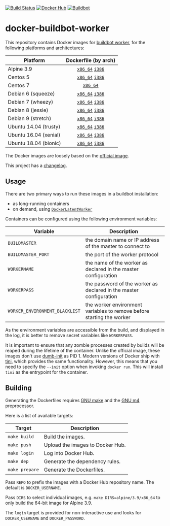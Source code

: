 [![Build Status](https://travis-ci.com/cjolowicz/docker-buildbot-worker.svg?branch=master)](https://travis-ci.com/cjolowicz/docker-buildbot-worker)
[![Docker Hub](https://img.shields.io/docker/cloud/build/cjolowicz/buildbot-worker.svg)](https://hub.docker.com/r/cjolowicz/buildbot-worker)
[![Buildbot](https://img.shields.io/badge/buildbot-1.8.0-brightgreen.svg)](https://buildbot.net/)

# docker-buildbot-worker

This repository contains Docker images for
[buildbot worker](https://buildbot.net/), for the following platforms
and architectures:

| Platform | Dockerfile (by arch) |
| --- | :---: |
| Alpine 3.9 | [`x86_64`](alpine/3.9/x86_64/Dockerfile) [`i386`](alpine/3.9/i386/Dockerfile) |
| Centos 5 | [`x86_64`](centos/5/x86_64/Dockerfile) [`i386`](centos/5/i386/Dockerfile) |
| Centos 7 | [`x86_64`](centos/7/x86_64/Dockerfile) |
| Debian 6 (squeeze) | [`x86_64`](debian/6/x86_64/Dockerfile) [`i386`](debian/6/i386/Dockerfile) |
| Debian 7 (wheezy) | [`x86_64`](debian/7/x86_64/Dockerfile) [`i386`](debian/7/i386/Dockerfile) |
| Debian 8 (jessie) | [`x86_64`](debian/8/x86_64/Dockerfile) [`i386`](debian/8/i386/Dockerfile) |
| Debian 9 (stretch) | [`x86_64`](debian/9/x86_64/Dockerfile) [`i386`](debian/9/i386/Dockerfile) |
| Ubuntu 14.04 (trusty) | [`x86_64`](ubuntu/14.04/x86_64/Dockerfile) [`i386`](ubuntu/14.04/i386/Dockerfile) |
| Ubuntu 16.04 (xenial) | [`x86_64`](ubuntu/16.04/x86_64/Dockerfile) [`i386`](ubuntu/16.04/i386/Dockerfile) |
| Ubuntu 18.04 (bionic) | [`x86_64`](ubuntu/18.04/x86_64/Dockerfile) [`i386`](ubuntu/18.04/i386/Dockerfile) |

The Docker images are loosely based on the
[official image](https://github.com/buildbot/buildbot/tree/master/worker).

This project has a [changelog](CHANGELOG.md).

## Usage

There are two primary ways to run these images in a buildbot
installation:

- as long-running containers
- on demand, using [`DockerLatentWorker`](http://docs.buildbot.net/current/manual/configuration/workers-docker.html)

Containers can be configured using the following environment
variables:

| Variable | Description |
| --- | --- |
| `BUILDMASTER` | the domain name or IP address of the master to connect to |
| `BUILDMASTER_PORT` | the port of the worker protocol |
| `WORKERNAME` | the name of the worker as declared in the master configuration |
| `WORKERPASS` | the password of the worker as declared in the master configuration |
| `WORKER_ENVIRONMENT_BLACKLIST` | the worker environment variables to remove before starting the worker |

As the environment variables are accessible from the build, and
displayed in the log, it is better to remove secret variables like
`WORKERPASS`.

It is important to ensure that any zombie processes created by builds
will be reaped during the lifetime of the container. Unlike the
official image, these images don't use
[dumb-init](https://github.com/Yelp/dumb-init) as PID 1. Modern
versions of Docker ship with [tini](https://github.com/krallin/tini),
which provides the same functionality. However, this means that you
need to specify the `--init` option when invoking `docker run`. This
will install `tini` as the entrypoint for the container.

## Building

Generating the Dockerfiles requires
[GNU make](https://www.gnu.org/software/make/) and the
[GNU m4](https://www.gnu.org/software/m4/) preprocessor.

Here is a list of available targets:

| Target | Description |
| --- | --- |
| `make build` | Build the images. |
| `make push` | Upload the images to Docker Hub. |
| `make login` | Log into Docker Hub. |
| `make dep` | Generate the dependency rules. |
| `make prepare` | Generate the Dockerfiles. |

Pass `REPO` to prefix the images with a Docker Hub repository name. The
default is `DOCKER_USERNAME`.

Pass `DIRS` to select individual images, e.g. `make
DIRS=alpine/3.9/x86_64` to only build the 64-bit image for Alpine 3.9.

The `login` target is provided for non-interactive use and looks
for `DOCKER_USERNAME` and `DOCKER_PASSWORD`.
